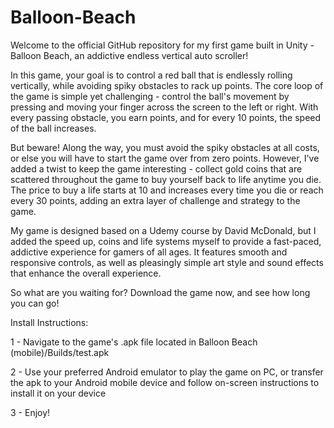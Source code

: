 # Balloon-Beach
Welcome to the official GitHub repository for my first game built in Unity - Balloon Beach, an addictive endless vertical auto scroller!

In this game, your goal is to control a red ball that is endlessly rolling vertically, while avoiding spiky obstacles to rack up points. The core loop of the game is 
simple yet challenging - control the ball's movement by pressing and moving your finger across the screen to the left or right. With every passing obstacle, you earn 
points, and for every 10 points, the speed of the ball increases.

But beware! Along the way, you must avoid the spiky obstacles at all costs, or else you will have to start the game over from zero points. However, I've added a twist 
to keep the game interesting - collect gold coins that are scattered throughout the game to buy yourself back to life anytime you die. The price to buy a life starts at
10 and increases every time you die or reach every 30 points, adding an extra layer of challenge and strategy to the game.

My game is designed based on a Udemy course by David McDonald, but I added the speed up, coins and life systems myself to provide a fast-paced, addictive experience for 
gamers of all ages. It features smooth and responsive controls, as well as pleasingly simple art style and sound effects that enhance the overall experience.

So what are you waiting for? Download the game now, and see how long you can go!

Install Instructions:

1 - Navigate to the game's .apk file located in Balloon Beach (mobile)/Builds/test.apk

2 - Use your preferred Android emulator to play the game on PC, or transfer the apk to your Android mobile device and follow on-screen instructions to install it on your device

3 - Enjoy!
